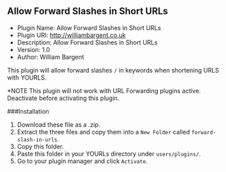 
Allow Forward Slashes in Short URLs
---------------------------------------------

- Plugin Name: Allow Forward Slashes in Short URLs
- Plugin URI: http://williambargent.co.uk
- Description: Allow Forward Slashes in Short URLs
- Version: 1.0
- Author: William Bargent


This plugin will allow forward slashes `/` in keywords when shortening URLS with YOURLS.

*NOTE This plugin will not work with URL Forwarding plugins active. Deactivate before activating this plugin.

###Installation

1. Download these file as a .zip.
2. Extract the three files and copy them into a `New Folder` called `forward-slash-in-urls`.
3. Copy this folder.
4. Paste this folder in your YOURLs directory under `users/plugins/`.
5. Go to your plugin manager and click `Activate`.
